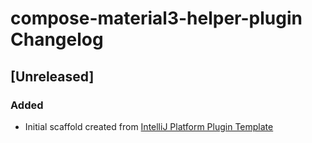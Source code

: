 <!-- Keep a Changelog guide -> https://keepachangelog.com -->

# compose-material3-helper-plugin Changelog

## [Unreleased]
### Added
- Initial scaffold created from [IntelliJ Platform Plugin Template](https://github.com/JetBrains/intellij-platform-plugin-template)
